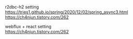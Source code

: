 r2dbc-h2 setting  
https://tries1.github.io/spring/2020/12/02/spring_async3.html  
https://ch4njun.tistory.com/262

webflux + react setting  
https://ch4njun.tistory.com/262
